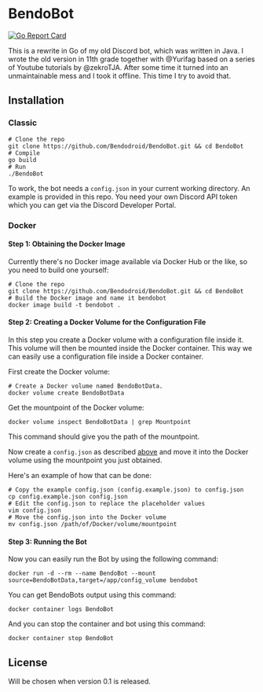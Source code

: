 # BendoBot

[![Go Report Card](https://goreportcard.com/badge/github.com/Bendodroid/BendoBot)](https://goreportcard.com/report/github.com/Bendodroid/BendoBot)

This is a rewrite in Go of my old Discord bot, which was written in Java.
I wrote the old version in 11th grade together with @Yurifag based on a series of Youtube tutorials by @zekroTJA.
After some time it turned into an unmaintainable mess and I took it offline.
This time I try to avoid that.

## Installation

### Classic

```shell script
# Clone the repo
git clone https://github.com/Bendodroid/BendoBot.git && cd BendoBot
# Compile
go build
# Run
./BendoBot
```

To work, the bot needs a `config.json` in your current working directory.
An example is provided in this repo.
You need your own Discord API token which you can get via the Discord Developer Portal.

### Docker

#### Step 1: Obtaining the Docker Image

Currently there's no Docker image available via Docker Hub or the like, so you need to build one yourself:

```shell script
# Clone the repo
git clone https://github.com/Bendodroid/BendoBot.git && cd BendoBot
# Build the Docker image and name it bendobot
docker image build -t bendobot .
```

#### Step 2: Creating a Docker Volume for the Configuration File

In this step you create a Docker volume with a configuration file inside it.
This volume will then be mounted inside the Docker container.
This way we can easily use a configuration file inside a Docker container.

First create the Docker volume:

```shell script
# Create a Docker volume named BendoBotData.
docker volume create BendoBotData
```

Get the mountpoint of the Docker volume:

```shell script
docker volume inspect BendoBotData | grep Mountpoint
```

This command should give you the path of the mountpoint.

Now create a `config.json` as described [above](#classic) and move it into the Docker volume using the mountpoint you just obtained.

Here's an example of how that can be done:

```shell script
# Copy the example config.json (config.example.json) to config.json
cp config.example.json config.json
# Edit the config.json to replace the placeholder values
vim config.json
# Move the config.json into the Docker volume
mv config.json /path/of/Docker/volume/mountpoint
```

#### Step 3: Running the Bot

Now you can easily run the Bot by using the following command:

```shell script
docker run -d --rm --name BendoBot --mount source=BendoBotData,target=/app/config_volume bendobot
```

You can get BendoBots output using this command:

```shell script
docker container logs BendoBot
```

And you can stop the container and bot using this command:

```shell script
docker container stop BendoBot
```

## License

Will be chosen when version 0.1 is released.
